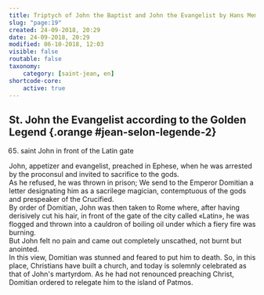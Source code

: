 ```yaml
---
title: Triptych of John the Baptist and John the Evangelist by Hans Memling
slug: "page:19"
created: 24-09-2018, 20:29
date: 24-09-2018, 20:29
modified: 06-10-2018, 12:03
visible: false
routable: false
taxonomy:
    category: [saint-jean, en]
shortcode-core:
    active: true
---
```

## St. John the Evangelist according to the Golden Legend {.orange #jean-selon-legende-2}

65. saint John in front of the Latin gate

John, appetizer and evangelist, preached in Ephese, when he was arrested by the proconsul and invited to sacrifice to the gods.  
As he refused, he was thrown in prison; We send to the Emperor Domitian a letter designating him as a sacrilege magician, contemptuous of the gods and prespeaker of the Crucified.  
By order of Domitian, John was then taken to Rome where, after having derisively cut his hair, in front of the gate of the city called «Latin», he was flogged and thrown into a cauldron of boiling oil under which a fiery fire was burning.  
But John felt no pain and came out completely unscathed, not burnt but anointed.  
In this view, Domitian was stunned and feared to put him to death. So, in this place, Christians have built a church, and today is solemnly celebrated as that of John's martyrdom. As he had not renounced preaching Christ, Domitian ordered to relegate him to the island of Patmos.